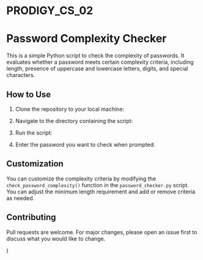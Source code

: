 # PRODIGY_CS_02

# Password Complexity Checker

This is a simple Python script to check the complexity of passwords. It evaluates whether a password meets certain complexity criteria, including length, presence of uppercase and lowercase letters, digits, and special characters.

## How to Use

1. Clone the repository to your local machine:


2. Navigate to the directory containing the script:


3. Run the script:


4. Enter the password you want to check when prompted.

## Customization

You can customize the complexity criteria by modifying the `check_password_complexity()` function in the `password_checker.py` script. You can adjust the minimum length requirement and add or remove criteria as needed.

## Contributing

Pull requests are welcome. For major changes, please open an issue first to discuss what you would like to change.

)
